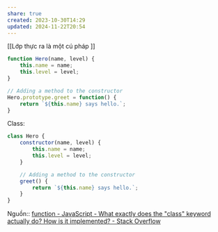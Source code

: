 ```yaml
---
share: true
created: 2023-10-30T14:29
updated: 2024-11-22T20:54
---
```

[[Lớp thực ra là một cú pháp ]]
```javascript
function Hero(name, level) {
    this.name = name;
    this.level = level;
}

// Adding a method to the constructor
Hero.prototype.greet = function() {
    return `${this.name} says hello.`;
}
```

Class:
```javascript
class Hero {
    constructor(name, level) {
        this.name = name;
        this.level = level;
    }

    // Adding a method to the constructor
    greet() {
        return `${this.name} says hello.`;
    }
}
```
Nguồn:: [function - JavaScript - What exactly does the "class" keyword actually do? How is it implemented? - Stack Overflow](https://stackoverflow.com/q/77602331/3416774)